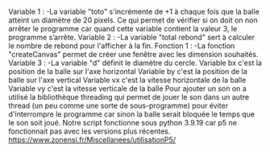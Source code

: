 Variable 1 :
-La variable "toto" s'incrémente de +1 à chaque fois que la balle atteint un diamètre de 20 pixels. Ce qui permet de vérifier si on doit on non arrêter le programme car quand cette variable contient la valeur 3, le programme s’arrête. 
Variable 2 :
-La variable "total rebond" sert à calculer le nombre de rebond pour l'afficher à la fin.
Fonction 1 :
-La fonction "createCanvas" permet de créer une fenêtre avec les dimension souhaités.
Variable 3 :
-La variable "d" définit le diamètre du cercle.
Variable bx c'est la position de la balle sur l'axe horizontal
Variable by c'est la position de la balle sur l'axe vertical
Variable vx c'est la vitesse horizontale de la balle
Variable vy c'est la vitesse verticale de la balle
Pour ajouter un son on a utilisé la bibliothèque threading qui permet de jouer le son dans un autre thread (un peu comme une sorte de sous-programme) pour éviter d'interrompre le programme car sinon la balle serait bloquée le temps que le son soit joué.
Notre script fonctionne sous python 3.9.19 car p5 ne fonctionnait pas avec les versions plus récentes.
https://www.zonensi.fr/Miscellanees/utilisationP5/
